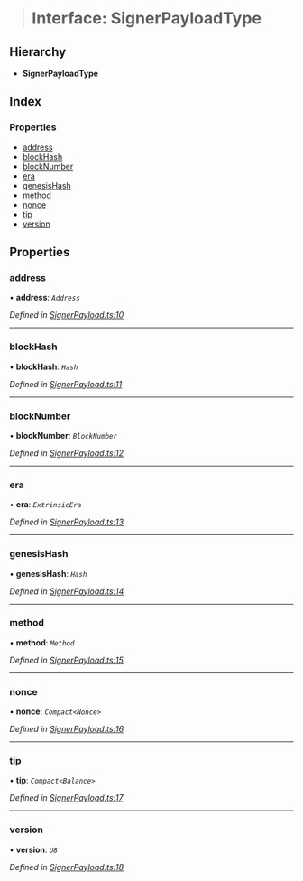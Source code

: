 > # Interface: SignerPayloadType

## Hierarchy

* **SignerPayloadType**

## Index

### Properties

* [address](_signerpayload_.signerpayloadtype.md#address)
* [blockHash](_signerpayload_.signerpayloadtype.md#blockhash)
* [blockNumber](_signerpayload_.signerpayloadtype.md#blocknumber)
* [era](_signerpayload_.signerpayloadtype.md#era)
* [genesisHash](_signerpayload_.signerpayloadtype.md#genesishash)
* [method](_signerpayload_.signerpayloadtype.md#method)
* [nonce](_signerpayload_.signerpayloadtype.md#nonce)
* [tip](_signerpayload_.signerpayloadtype.md#tip)
* [version](_signerpayload_.signerpayloadtype.md#version)

## Properties

###  address

• **address**: *`Address`*

*Defined in [SignerPayload.ts:10](https://github.com/polkadot-js/api/blob/50a2314/packages/api/src/SignerPayload.ts#L10)*

___

###  blockHash

• **blockHash**: *`Hash`*

*Defined in [SignerPayload.ts:11](https://github.com/polkadot-js/api/blob/50a2314/packages/api/src/SignerPayload.ts#L11)*

___

###  blockNumber

• **blockNumber**: *`BlockNumber`*

*Defined in [SignerPayload.ts:12](https://github.com/polkadot-js/api/blob/50a2314/packages/api/src/SignerPayload.ts#L12)*

___

###  era

• **era**: *`ExtrinsicEra`*

*Defined in [SignerPayload.ts:13](https://github.com/polkadot-js/api/blob/50a2314/packages/api/src/SignerPayload.ts#L13)*

___

###  genesisHash

• **genesisHash**: *`Hash`*

*Defined in [SignerPayload.ts:14](https://github.com/polkadot-js/api/blob/50a2314/packages/api/src/SignerPayload.ts#L14)*

___

###  method

• **method**: *`Method`*

*Defined in [SignerPayload.ts:15](https://github.com/polkadot-js/api/blob/50a2314/packages/api/src/SignerPayload.ts#L15)*

___

###  nonce

• **nonce**: *`Compact<Nonce>`*

*Defined in [SignerPayload.ts:16](https://github.com/polkadot-js/api/blob/50a2314/packages/api/src/SignerPayload.ts#L16)*

___

###  tip

• **tip**: *`Compact<Balance>`*

*Defined in [SignerPayload.ts:17](https://github.com/polkadot-js/api/blob/50a2314/packages/api/src/SignerPayload.ts#L17)*

___

###  version

• **version**: *`U8`*

*Defined in [SignerPayload.ts:18](https://github.com/polkadot-js/api/blob/50a2314/packages/api/src/SignerPayload.ts#L18)*